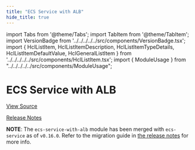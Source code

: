 ```yaml
---
title: "ECS Service with ALB"
hide_title: true
---
```


import Tabs from '@theme/Tabs';
import TabItem from '@theme/TabItem';
import VersionBadge from '../../../../../src/components/VersionBadge.tsx';
import { HclListItem, HclListItemDescription, HclListItemTypeDetails, HclListItemDefaultValue, HclGeneralListItem } from '../../../../../src/components/HclListItem.tsx';
import { ModuleUsage } from "../../../../../src/components/ModuleUsage";

<VersionBadge repoTitle="Amazon ECS" version="0.35.13" lastModifiedVersion="0.24.1"/>

# ECS Service with ALB

<a href="https://github.com/gruntwork-io/terraform-aws-ecs/tree/v0.35.13/modules/ecs-service-with-alb" className="link-button" title="View the source code for this module in GitHub.">View Source</a>

<a href="https://github.com/gruntwork-io/terraform-aws-ecs/releases/tag/v0.24.1" className="link-button" title="Release notes for only versions which impacted this module.">Release Notes</a>

**NOTE**: The `ecs-service-with-alb` module has been merged with `ecs-service` as of `v0.16.0`. Refer to the migration
guide in [the release notes](https://github.com/gruntwork-io/terraform-aws-ecs/releases/tag/v0.16.0) for more info.


<!-- ##DOCS-SOURCER-START
{
  "originalSources": [
    "https://github.com/gruntwork-io/terraform-aws-ecs/tree/v0.35.13/modules/ecs-service-with-alb/readme.md",
    "https://github.com/gruntwork-io/terraform-aws-ecs/tree/v0.35.13/modules/ecs-service-with-alb/variables.tf",
    "https://github.com/gruntwork-io/terraform-aws-ecs/tree/v0.35.13/modules/ecs-service-with-alb/outputs.tf"
  ],
  "sourcePlugin": "module-catalog-api",
  "hash": "a37e60faa770763769063fec8919747a"
}
##DOCS-SOURCER-END -->
